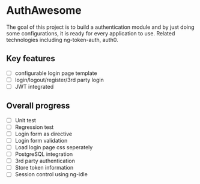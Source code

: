 # AuthAwesome

The goal of this project is to build a authentication module and by just doing some configurations, it is ready for every application to use. Related technologies including ng-token-auth, auth0.

## Key features

- [ ] configurable login page template
- [ ] login/logout/register/3rd party login
- [ ] JWT integrated

## Overall progress

- [ ] Unit test
- [ ] Regression test
- [ ] Login form as directive
- [ ] Login form validation
- [ ] Load login page css seperately
- [ ] PostgreSQL integration
- [ ] 3rd party authentication
- [ ] Store token information
- [ ] Session control using ng-idle
